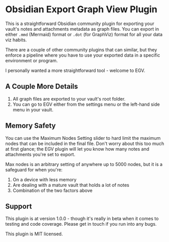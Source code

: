 # Obsidian Export Graph View Plugin

This is a straightforward Obsidian community plugin for exporting your vault's notes and attachments metadata as graph files. You can export in either `.mmd` (Mermaid) format or `.dot` (for GraphViz) format for all your data viz habits.

There are a couple of other community plugins that can similar, but they enforce a pipeline where you have to use your exported data in a specific environment or program.

I personally wanted a more straightforward tool - welcome to EGV.

## A Couple More Details

1. All graph files are exported to your vault's root folder.
2. You can go to EGV either from the settings menu or the left-hand side menu in your vault.

## Memory Safety

You can use the Maximum Nodes Setting slider to hard limit the maximum nodes that can be included in the final file. Don't worry about this too much at first glance; the EGV plugin will let you know how many notes and attachments you're set to export.

Max nodes is an arbitrary setting of anywhere up to 5000 nodes, but it is a safeguard for when you're:

1. On a device with less memory
2. Are dealing with a mature vault that holds a lot of notes
3. Combination of the two factors above

## Support

This plugin is at version 1.0.0 - though it's really in beta when it comes to testing and code coverage. Please get in touch if you run into any bugs.

This plugin is MIT licensed.
